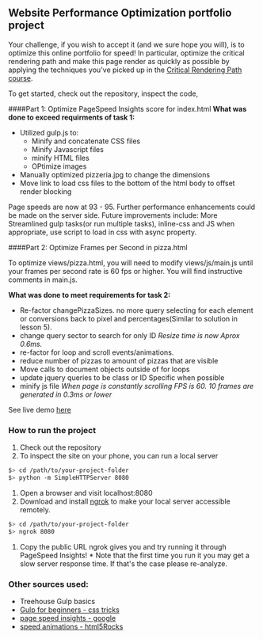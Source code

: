## Website Performance Optimization portfolio project

Your challenge, if you wish to accept it (and we sure hope you will), is to optimize this online portfolio for speed! In particular, optimize the critical rendering path and make this page render as quickly as possible by applying the techniques you've picked up in the [Critical Rendering Path course](https://www.udacity.com/course/ud884).

To get started, check out the repository, inspect the code,

####Part 1: Optimize PageSpeed Insights score for index.html
**What was done to exceed requirments of task 1:**

- Utilized gulp.js to:
    - Minify and concatenate CSS files
    - Minify Javascript files
    - minify HTML files
    - OPtimize images
- Manually optimized pizzeria.jpg to change the dimensions
- Move link to load css files to the bottom of the html body to offset render blocking

Page speeds are now at 93 - 95. Further performance enhancements could be made on the server side. Future improvements include: More Streamlined gulp tasks(or run multiple tasks), inline-css and JS when appropriate, use script to load in css with async property.



####Part 2: Optimize Frames per Second in pizza.html

To optimize views/pizza.html, you will need to modify views/js/main.js until your frames per second rate is 60 fps or higher. You will find instructive comments in main.js.


**What was done to meet requirements for task 2:**

- Re-factor changePizzaSizes. no more query selecting for each element or conversions back to pixel and percentages(Similar to solution in lesson 5).
- change query sector to search for only ID *Resize time is now Aprox 0.6ms.*
- re-factor for loop and scroll events/animations.
- reduce number of pizzas to amount of pizzas that are visible
- Move calls to document objects outside of for loops
- update jquery queries to be class or ID Specific when possible
- minify js file *When page is constantly scrolling FPS is 60. 10 frames are generated in 0.3ms or lower*

See live demo [here](http://sageio.github.io/web-optimization/)


### How to run the project

1. Check out the repository
1. To inspect the site on your phone, you can run a local server

  ```bash
  $> cd /path/to/your-project-folder
  $> python -m SimpleHTTPServer 8080
  ```

1. Open a browser and visit localhost:8080
1. Download and install [ngrok](https://ngrok.com/) to make your local server accessible remotely.

  ``` bash
  $> cd /path/to/your-project-folder
  $> ngrok 8080
  ```

1. Copy the public URL ngrok gives you and try running it through PageSpeed Insights! * Note that the first time you run it you may get a slow server response time. If that's the case please re-analyze.


### Other sources used:

- Treehouse Gulp basics
- [Gulp for beginners - css tricks](https://css-tricks.com/gulp-for-beginners/)
- [page speed insights - google](https://developers.google.com/speed/pagespeed/insights/)
- [speed animations - html5Rocks](http://www.html5rocks.com/en/tutorials/speed/animations/)